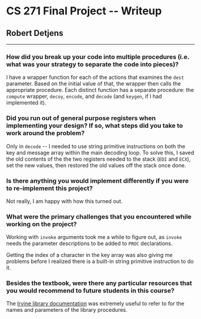# CS 271 Final Project -- Writeup

## Robert Detjens

---

### How did you break up your code into multiple procedures (i.e. what was your strategy to separate the code into pieces)?

I have a wrapper function for each of the actions that examines the `dest` parameter. Based on the initial value of
that, the wrapper then calls the appropriate procedure. Each distinct function has a separate procedure: the `compute`
wrapper, `decoy`, `encode`, and `decode` (and `keygen`, if I had implemented it).

### Did you run out of general purpose registers when implementing your design? If so, what steps did you take to work around the problem?

Only in `decode` -- I needed to use string primitive instructions on both the key and message array within the main
decoding loop. To solve this, I saved the old contents of the the two registers needed to the stack (`EDI` and `ECX`),
set the new values, then restored the old values off the stack once done.

### Is there anything you would implement differently if you were to re-implement this project?

Not really, I am happy with how this turned out.

### What were the primary challenges that you encountered while working on the project?

Working with `invoke` arguments took me a while to figure out, as `invoke` needs the parameter descriptions to be added
to `PROC` declarations.

Getting the index of a character in the key array was also giving me problems before I realized there is a built-in
string primitive instruction to do it.

### Besides the textbook, were there any particular resources that you would recommend to future students in this course?

The [Irvine library documentation](http://csc.csudh.edu/mmccullough/asm/help/index.html) was extremely useful to refer
to for the names and parameters of the library procedures.
